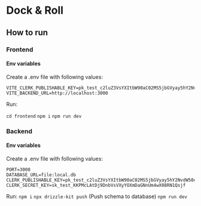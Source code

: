 # Dock & Roll

## How to run

### Frontend

#### Env variables
Create a .env file with following values:
```
VITE_CLERK_PUBLISHABLE_KEY=pk_test_c2luZ3VsYXItbW90aC02MS5jbGVyay5hY2NvdW50cy5kZXYk
VITE_BACKEND_URL=http://localhost:3000
```

Run:

`cd frontend`
`npm i`
`npm run dev`

### Backend
#### Env variables
Create a .env file with following values:
```
PORT=3000
DATABASE_URL=file:local.db
CLERK_PUBLISHABLE_KEY=pk_test_c2luZ3VsYXItbW90aC02MS5jbGVyay5hY2NvdW50cy5kZXYk
CLERK_SECRET_KEY=sk_test_KKPMcLAtDj9DnbVsVXyYOXmDaGNnUm4wX08RN1Qsjf
```

Run:
`npm i`
`npx drizzle-kit push` (Push schema to database)
`npm run dev`

